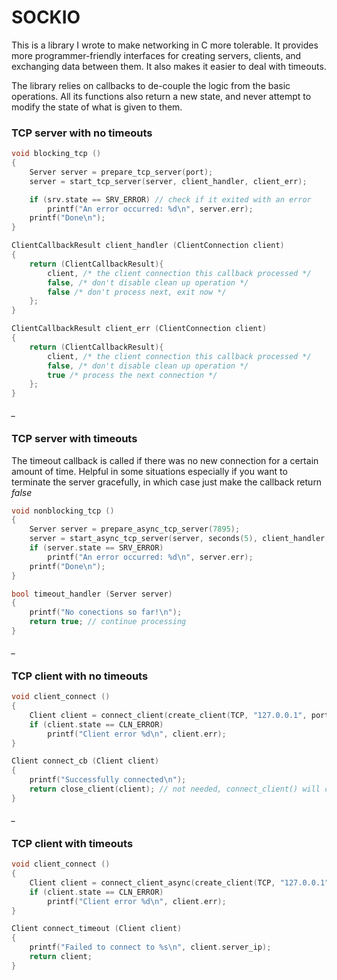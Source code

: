 
# SOCKIO

This is a library I wrote to make networking in C more tolerable. It provides more programmer-friendly interfaces for creating servers, clients, and exchanging data between them. It also makes it easier to deal with timeouts.

The library relies on callbacks to de-couple the logic from the basic operations. All its functions also return a new state, and never attempt to modify the state of what is given to them.

### TCP server with no timeouts
```C
void blocking_tcp ()
{
    Server server = prepare_tcp_server(port);
    server = start_tcp_server(server, client_handler, client_err);

    if (srv.state == SRV_ERROR) // check if it exited with an error
        printf("An error occurred: %d\n", server.err);
    printf("Done\n");
}
```

```C
ClientCallbackResult client_handler (ClientConnection client)
{
    return (ClientCallbackResult){
        client, /* the client connection this callback processed */
        false, /* don't disable clean up operation */
        false /* don't process next, exit now */
    };
}
```

```C
ClientCallbackResult client_err (ClientConnection client)
{
    return (ClientCallbackResult){
        client, /* the client connection this callback processed */
        false, /* don't disable clean up operation */
        true /* process the next connection */
    };
}
```
*_*
### TCP server with timeouts
The timeout callback is called if there was no new connection for a certain amount of time. Helpful in some situations especially if you want to terminate the server gracefully, in which case just make the callback return *false*

```C
void nonblocking_tcp ()
{
    Server server = prepare_async_tcp_server(7895);
    server = start_async_tcp_server(server, seconds(5), client_handler, client_err, timeout_handler);
    if (server.state == SRV_ERROR)
        printf("An error occurred: %d\n", server.err);
    printf("Done\n");
}
```

```C
bool timeout_handler (Server server)
{
    printf("No conections so far!\n");
    return true; // continue processing
}
```
*_*
### TCP client with no timeouts
```C
void client_connect ()
{
    Client client = connect_client(create_client(TCP, "127.0.0.1", port, true /* blocking */), connect_cb);
    if (client.state == CLN_ERROR)
        printf("Client error %d\n", client.err);
}
```
```C
Client connect_cb (Client client)
{
    printf("Successfully connected\n");
    return close_client(client); // not needed, connect_client() will close it if it wasn't closed
}
```
*_*
### TCP client with timeouts
```C
void client_connect ()
{
    Client client = connect_client_async(create_client(TCP, "127.0.0.1", port, false /* non-blocking*/), seconds(3), connect_cb, connect_timeout);
    if (client.state == CLN_ERROR)
        printf("Client error %d\n", client.err);
}
```

```C
Client connect_timeout (Client client)
{
    printf("Failed to connect to %s\n", client.server_ip);
    return client;
}
```
